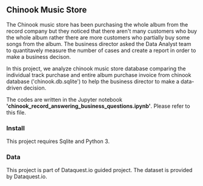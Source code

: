 ## Chinook Music Store
The Chinook music store has been purchasing the whole album from the record company but they noticed that there aren't many customers who buy the whole album rather there are more customers who partially buy some songs from the album. The business director asked the Data Analyst team to quantitavely measure the number of cases and create a report in order to make a business decison. 

In this project, we analyze chinook music store database comparing the individual track purchase and entire album purchase invoice from chinook database ('chinook.db.sqlite') to help the business director to make a data-driven decision.

The codes are written in the Jupyter notebook **'chinook_record_answering_business_questions.ipynb'**. Please refer to this file. 

### Install
This project requires Sqlite and Python 3.

### Data
This project is part of Dataquest.io guided project. The dataset is provided by Dataquest.io.

